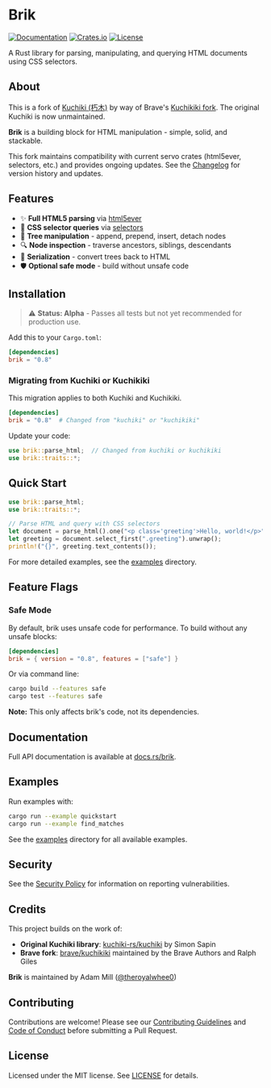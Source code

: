 # Brik

[![Documentation](https://docs.rs/brik/badge.svg)](https://docs.rs/brik)
[![Crates.io](https://img.shields.io/crates/v/brik.svg)](https://crates.io/crates/brik)
[![License](https://img.shields.io/crates/l/brik.svg)](https://github.com/theroyalwhee0/brik/blob/main/LICENSE)

A Rust library for parsing, manipulating, and querying HTML documents using CSS selectors.

## About

This is a fork of [Kuchiki (朽木)](https://github.com/kuchiki-rs/kuchiki) by way of Brave's [Kuchikiki fork](https://github.com/brave/kuchikiki). The original Kuchiki is now unmaintained.

**Brik** is a building block for HTML manipulation - simple, solid, and stackable.

This fork maintains compatibility with current servo crates (html5ever, selectors, etc.) and provides ongoing updates. See the [Changelog](CHANGELOG.md) for version history and updates.

## Features

- ✨ **Full HTML5 parsing** via [html5ever](https://github.com/servo/html5ever)
- 🎯 **CSS selector queries** via [selectors](https://github.com/servo/stylo/tree/main/selectors)
- 🌳 **Tree manipulation** - append, prepend, insert, detach nodes
- 🔍 **Node inspection** - traverse ancestors, siblings, descendants
- 📝 **Serialization** - convert trees back to HTML
- 🛡️ **Optional safe mode** - build without unsafe code

## Installation

> ⚠️ **Status: Alpha** - Passes all tests but not yet recommended for production use.

Add this to your `Cargo.toml`:

```toml
[dependencies]
brik = "0.8"
```

### Migrating from Kuchiki or Kuchikiki

This migration applies to both Kuchiki and Kuchikiki.

```toml
[dependencies]
brik = "0.8"  # Changed from "kuchiki" or "kuchikiki"
```

Update your code:

```rust
use brik::parse_html;  // Changed from kuchiki or kuchikiki
use brik::traits::*;
```

## Quick Start

```rust
use brik::parse_html;
use brik::traits::*;

// Parse HTML and query with CSS selectors
let document = parse_html().one("<p class='greeting'>Hello, world!</p>");
let greeting = document.select_first(".greeting").unwrap();
println!("{}", greeting.text_contents());
```

For more detailed examples, see the [examples](examples/) directory.

## Feature Flags

### Safe Mode

By default, brik uses unsafe code for performance. To build without any unsafe blocks:

```toml
[dependencies]
brik = { version = "0.8", features = ["safe"] }
```

Or via command line:

```bash
cargo build --features safe
cargo test --features safe
```

**Note:** This only affects brik's code, not its dependencies.

## Documentation

Full API documentation is available at [docs.rs/brik](https://docs.rs/brik).

## Examples

Run examples with:

```bash
cargo run --example quickstart
cargo run --example find_matches
```

See the [examples](examples/) directory for all available examples.

## Security

See the [Security Policy](SECURITY.md) for information on reporting vulnerabilities.

## Credits

This project builds on the work of:

- **Original Kuchiki library**: [kuchiki-rs/kuchiki](https://github.com/kuchiki-rs/kuchiki) by Simon Sapin
- **Brave fork**: [brave/kuchikiki](https://github.com/brave/kuchikiki) maintained by the Brave Authors and Ralph Giles

**Brik** is maintained by Adam Mill ([@theroyalwhee0](https://github.com/theroyalwhee0))

## Contributing

Contributions are welcome! Please see our [Contributing Guidelines](CONTRIBUTING.md) and [Code of Conduct](CODE_OF_CONDUCT.md) before submitting a Pull Request.

## License

Licensed under the MIT license. See [LICENSE](LICENSE) for details.
